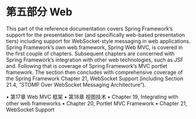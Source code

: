 # 第五部分 Web

This part of the reference documentation covers Spring Framework’s support for the presentation tier
(and specifically web-based presentation tiers) including support for WebSocket-style messaging in web
applications.
Spring Framework’s own web framework, Spring Web MVC, is covered in the first couple of chapters.
Subsequent chapters are concerned with Spring Framework’s integration with other web technologies,
such as JSF and.
Following that is coverage of Spring Framework’s MVC portlet framework.
The section then concludes with comprehensive coverage of the Spring Framework Chapter 21,
WebSocket Support (including Section 21.4, “STOMP Over WebSocket Messaging Architecture”).


• 第17章 Web MVC 框架
• 第18章 视图技术
• Chapter 19, Integrating with other web frameworks
• Chapter 20, Portlet MVC Framework
• Chapter 21, WebSocket Support
